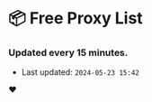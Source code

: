 # :package: Free Proxy List
### Updated every 15 minutes.

- Last updated: `2024-05-23 15:42`

:heart:

